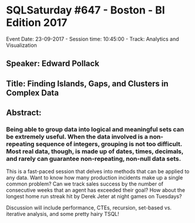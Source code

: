 # SQLSaturday #647 - Boston - BI Edition 2017
Event Date: 23-09-2017 - Session time: 10:45:00 - Track: Analytics and Visualization
## Speaker: Edward Pollack
## Title: Finding Islands, Gaps, and Clusters in Complex Data
## Abstract:
### Being able to group data into logical and meaningful sets can be extremely useful.  When the data involved is a non-repeating sequence of integers, grouping is not too difficult.  Most real data, though, is made up of dates, times, decimals, and rarely can guarantee non-repeating, non-null data sets.

This is a fast-paced session that delves into methods that can be applied to any data.  Want to know how many production incidents make up a single common problem?  Can we track sales success by the number of  consecutive weeks that an agent has exceeded their goal?  How about the longest home run streak hit by Derek Jeter at night games on Tuesdays?

Discussion will include performance, CTEs, recursion, set-based vs. iterative analysis, and some pretty hairy TSQL!
